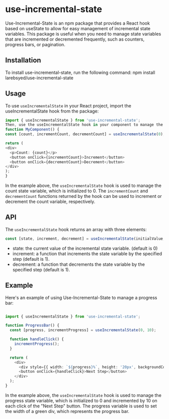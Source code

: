 # use-incremental-state
Use-Incremental-State is an npm package that provides a React hook based on useState to allow for easy management of incremental state variables. This package is useful when you need to manage state variables that are incremented or decremented frequently, such as counters, progress bars, or pagination.
## Installation
To install use-incremental-state, run the following command:
npm install larebsyed/use-incremental-state
## Usage
To use `useIncrementalState` in your React project, import the useIncrementalState hook from the package:
```` typescript
import { useIncrementalState } from 'use-incremental-state';
Then, use the useIncrementalState hook in your component to manage the incremental state variable:
function MyComponent() {
const [count, incrementCount, decrementCount] = useIncrementalState(0);

return (
<div>
  <p>Count: {count}</p>
  <button onClick={incrementCount}>Increment</button>
  <button onClick={decrementCount}>Decrement</button>
</div>
);
}
````
In the example above, the `useIncrementalState` hook is used to manage the count state variable, which is initialized to 0. The `incrementCount` and `decrementCount` functions returned by the hook can be used to increment or decrement the count variable, respectively.
## API
The `useIncrementalState` hook returns an array with three elements:

```` typescript
const [state, increment, decrement] = useIncrementalState(initialValue, step = 1);
````

- state: the current value of the incremental state variable. (default is 0)
- increment: a function that increments the state variable by the specified step (default is 1).
- decrement: a function that decrements the state variable by the specified step (default is 1).

## Example
Here's an example of using Use-Incremental-State to manage a progress bar:

```` typescript

import { useIncrementalState } from 'use-incremental-state';

function ProgressBar() {
  const [progress, incrementProgress] = useIncrementalState(0, 10);

  function handleClick() {
    incrementProgress();
  }

  return (
    <div>
      <div style={{ width: `${progress}%`, height: '20px', backgroundColor: 'green' }}></div>
      <button onClick={handleClick}>Next Step</button>
    </div>
  );
}

````

In the example above, the `useIncrementalState` hook is used to manage the progress state variable, which is initialized to 0 and incremented by 10 on each click of the "Next Step" button. The progress variable is used to set the width of a green div, which represents the progress bar.
